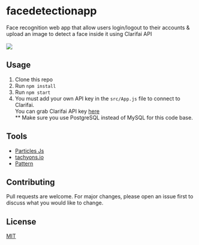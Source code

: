# facedetectionapp
Face recognition web app that allow users login/logout to their accounts &amp; upload an image to detect a face inside it using Clarifai API<br><br>
![](https://img.shields.io/badge/license-MIT-green)

## Usage
1. Clone this repo
2. Run ```npm install```
3. Run ```npm start```
4. You must add your own API key in the ```src/App.js``` file to connect to Clarifai.<br>
You can grab Clarifai API key [here](https://www.clarifai.com/)<br>
** Make sure you use PostgreSQL instead of MySQL for this code base.

## Tools
- [Particles Js](https://www.npmjs.com/package/react-particles-js)
- [tachyons.io](https://tachyons.io/)
- [Pattern](https://leaverou.github.io/)

## Contributing
Pull requests are welcome. For major changes, please open an issue first to discuss what you would like to change.


## License
[MIT](https://choosealicense.com/licenses/mit/)
